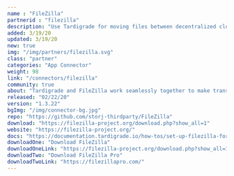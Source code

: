 ```yaml
---
name : "FileZilla"
partnerid : "filezilla"
description: "Use Tardigrade for moving files between decentralized cloud storage"
added: 3/19/20
updated: 3/19/20
new: true
img: "/img/partners/filezilla.svg"
class: "partner"
categories: "App Connector"
weight: 98
link: "/connectors/filezilla"
community: true
about: "Tardigrade and FileZilla work seamlessly together to make transferring files simple and secure with default end-to-end encryption. FileZilla is a cross-platform graphical FTP, SFTP, and FTPS file management and transfer tool that can easily be used to store and move files onto Tardigrade. Tardigrade has Nodes across the globe, making retrieving your files simple and fast with zone free performance."
released: "02/22/20"
version: "1.3.22"
bgImg: "/img/connector-bg.jpg"
repo: "https://github.com/storj-thirdparty/FileZilla"
download: "https://filezilla-project.org/download.php?show_all=1"
website: "https://filezilla-project.org/"
docs: "https://documentation.tardigrade.io/how-tos/set-up-filezilla-for-decentralized-file-transfer"
downloadOne: "Download FileZilla"
downloadOneLink: "https://filezilla-project.org/download.php?show_all=1"
downloadTwo: "Download FileZilla Pro"
downloadTwoLink: "https://filezillapro.com/"
---
```


